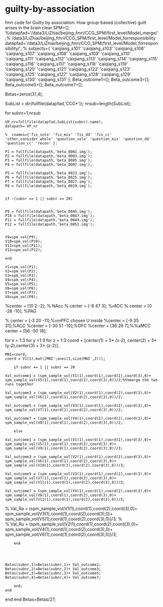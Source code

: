 # guilty-by-association
fmri code for Guilty by association: How group-based (collective) guilt arises in the brain
clear
SPM=[];
%datapfad='/data3/LiZhiai/beijing_fmri/CCG_SPM/first_level/Model_merge/';% /data3/LiZhiai/beijing_fmri/CCG_SPM/first_level/Model_forresponsibility
datapfad='/data3/LiZhiai/beijing_fmri/CCG_SPM/first_level/Model_forresponsibility/';
% subjects={ 'caiqiang_s101' 'caiqiang_s103' 'caiqiang_s106' 'caiqiang_s107' 'caiqiang_s108' 'caiqiang_s109' 'caiqiang_s110' 'caiqiang_s111' 'caiqiang_s112' 'caiqiang_s113' 'caiqiang_s114' 'caiqiang_s115' 'caiqiang_s116'  'caiqiang_s117' 'caiqiang_s118' 'caiqiang_s119' 'caiqiang_s120' 'caiqiang_s121' 'caiqiang_s122' 'caiqiang_s123' 'caiqiang_s125' 'caiqiang_s127'  'caiqiang_s128' 'caiqiang_s129' 'caiqiang_s130' 'caiqiang_s131' }; 
Beta_outcome1=[];
Beta_outcome3=[];
Beta_outcome5=[];
Beta_outcome7=[];

Betas=zeros(31,4);

SubList = dir(fullfile(datapfad,'CCG*'));
nrsub=length(SubList);

for subnr=1:nrsub

	VP_nr=fullfile(datapfad,SubList(subnr).name);
	datapath= VP_nr
    
    %  cnames={'fix_solo' 'fix_mix' 'fix_dd' 'fix_cc' 'other_consider_whole' 'question_solo' 'question_mix' 'question_dd' 'question_cc' 'recon' }; 

    P1 = fullfile(datapath,'beta_0001.img'); 
    P2 = fullfile(datapath,'beta_0003.img'); 
    P3 = fullfile(datapath,'beta_0005.img'); 
    P4 = fullfile(datapath,'beta_0007.img'); 
    
    P5 = fullfile(datapath,'beta_0023.img'); 
    P6 = fullfile(datapath,'beta_0025.img'); 
    P7 = fullfile(datapath,'beta_0027.img'); 
    P8 = fullfile(datapath,'beta_0029.img'); 
	
    
    if ~(subnr == 1 || subnr == 20)
    
    
    P9 = fullfile(datapath,'beta_0045.img'); 
    P10 = fullfile(datapath,'beta_0047.img'); 
    P11 = fullfile(datapath,'beta_0049.img'); 
    P12 = fullfile(datapath,'beta_0051.img');
    
    
    V9=spm_vol(P9);
	V10=spm_vol(P10);
    V11=spm_vol(P11);
	V12=spm_vol(P12);
    
    end

	V1=spm_vol(P1);
	V2=spm_vol(P2);
	V3=spm_vol(P3);
	V4=spm_vol(P4);	
    V5=spm_vol(P5);
	V6=spm_vol(P6);
	V7=spm_vol(P7);
	V8=spm_vol(P8);	
    

    

%center = [10 2 -2]; % NAcc
% center = [-8 47 3]; %rACC
% center = [0 -28 -10]; %PAG

% center = [-3 20 -11];%vmPFC chosen U inside
%center = [-9 35 31];%ACC
%center = [-30 51 -10];%OFC
%center = [36 26 7];%%aMCC
 center = [56 -50 18];

for x = 1:3
    for y =1:3
        for z = 1:3
    coord = [center(1) + 3* (x-2), center(2) + 3* (y-2),center(3) + 3* (z-2)];

            
    MNI=coord;
	coord = V1(1).mat\[MNI';ones(1,size(MNI',2))];
    
        if subnr == 1 || subnr == 20
   
    Val_outcome1 = (spm_sample_vol(V1(1),coord(1),coord(2),coord(3),0)+ spm_sample_vol(V5(1),coord(1),coord(2),coord(3),0))/2;%%%merge the two runs together
    
    Val_outcome3 = (spm_sample_vol(V2(1),coord(1),coord(2),coord(3),0)+ spm_sample_vol(V6(1),coord(1),coord(2),coord(3),0))/2;
    
    Val_outcome5 = (spm_sample_vol(V3(1),coord(1),coord(2),coord(3),0)+ spm_sample_vol(V7(1),coord(1),coord(2),coord(3),0))/2;
    
    Val_outcome7 = (spm_sample_vol(V4(1),coord(1),coord(2),coord(3),0)+ spm_sample_vol(V8(1),coord(1),coord(2),coord(3),0))/2;
  
        else
             
    Val_outcome1 = (spm_sample_vol(V1(1),coord(1),coord(2),coord(3),0)+ spm_sample_vol(V5(1),coord(1),coord(2),coord(3),0)+ spm_sample_vol(V9(1),coord(1),coord(2),coord(3),0))/3;
    
    Val_outcome3 = (spm_sample_vol(V2(1),coord(1),coord(2),coord(3),0)+ spm_sample_vol(V6(1),coord(1),coord(2),coord(3),0)+ spm_sample_vol(V10(1),coord(1),coord(2),coord(3),0))/3;
    
    Val_outcome5 = (spm_sample_vol(V3(1),coord(1),coord(2),coord(3),0)+ spm_sample_vol(V7(1),coord(1),coord(2),coord(3),0)+ spm_sample_vol(V11(1),coord(1),coord(2),coord(3),0))/3;
    
    Val_outcome7 = (spm_sample_vol(V4(1),coord(1),coord(2),coord(3),0)+ spm_sample_vol(V8(1),coord(1),coord(2),coord(3),0)+ spm_sample_vol(V12(1),coord(1),coord(2),coord(3),0))/3;
    
%     Val_Ra = (spm_sample_vol(V1(1),coord(1),coord(2),coord(3),0)+ spm_sample_vol(V3(1),coord(1),coord(2),coord(3),0)+ spm_sample_vol(V5(1),coord(1),coord(2),coord(3),0))/3;
%     
%     Val_Ru = (spm_sample_vol(V2(1),coord(1),coord(2),coord(3),0)+ spm_sample_vol(V4(1),coord(1),coord(2),coord(3),0)+ spm_sample_vol(V6(1),coord(1),coord(2),coord(3),0))/3;
  
           
        end
        
        


    Betas(subnr,1)=Betas(subnr,1)+ Val_outcome1;
    Betas(subnr,2)=Betas(subnr,2)+ Val_outcome3;
    Betas(subnr,3)=Betas(subnr,3)+ Val_outcome5;
    Betas(subnr,4)=Betas(subnr,4)+ Val_outcome7;
        
        end;
    end
end
end
Betas=Betas/27;


